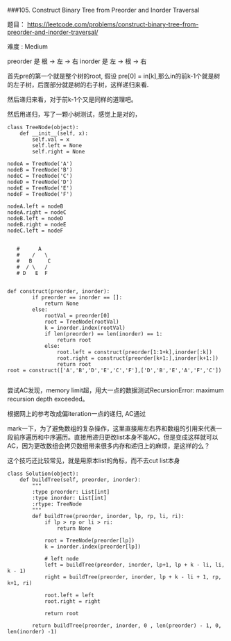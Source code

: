 ###105. Construct Binary Tree from Preorder and Inorder Traversal

题目： 
<https://leetcode.com/problems/construct-binary-tree-from-preorder-and-inorder-traversal/>


难度 : Medium


preorder 是 根 -> 左 -> 右
inorder  是 左 -> 根 -> 右


首先pre的第一个就是整个树的root, 假设 pre[0] = in[k],那么in的前k-1个就是树的左子树，后面部分就是树的右子树，这样递归来看.

然后递归来看，对于前k-1个又是同样的道理吧。

然后用递归，写了一颗小树测试，感觉上是对的，


```
class TreeNode(object):
    def __init__(self, x):
        self.val = x
        self.left = None
        self.right = None

nodeA = TreeNode('A')
nodeB = TreeNode('B')
nodeC = TreeNode('C')
nodeD = TreeNode('D')
nodeE = TreeNode('E')
nodeF = TreeNode('F')

nodeA.left = nodeB
nodeA.right = nodeC
nodeB.left = nodeD
nodeB.right = nodeE
nodeC.left = nodeF


   #      A
   #    /   \
   #   B     C
   #  / \   /
   # D   E  F
     

def construct(preorder, inorder):
        if preorder == inorder == []:
            return None
        else:
            rootVal = preorder[0]
            root = TreeNode(rootVal)
            k = inorder.index(rootVal)
            if len(preorder) == len(inorder) == 1:
                return root
            else:
                root.left = construct(preorder[1:1+k],inorder[:k])
                root.right = construct(preorder[k+1:],inorder[k+1:])
                return root
root = construct(['A','B','D','E','C','F'],['D','B','E','A','F','C'])
        
```

尝试AC发现，memory limit超，用大一点的数据测试RecursionError: maximum recursion depth exceeded。

根据网上的参考改成偏iteration一点的递归, AC通过

mark一下，为了避免数组的复杂操作，这里直接用左右界和数组的引用来代表一段前序遍历和中序遍历。直接用递归更改list本身不能AC，但是变成这样就可以AC，因为更改数组会拷贝数组带来很多内存和递归上的麻烦，是这样的么？

这个技巧还比较常见，就是用原本list的角标，而不去cut list本身


```
class Solution(object):
    def buildTree(self, preorder, inorder):
        """
        :type preorder: List[int]
        :type inorder: List[int]
        :rtype: TreeNode
        """
        def buildTree(preorder, inorder, lp, rp, li, ri):
            if lp > rp or li > ri:
                return None

            root = TreeNode(preorder[lp])
            k = inorder.index(preorder[lp])

            # left node
            left = buildTree(preorder, inorder, lp+1, lp + k - li, li, k - 1)
            right = buildTree(preorder, inorder, lp + k - li + 1, rp, k+1, ri)

            root.left = left
            root.right = right

            return root

        return buildTree(preorder, inorder, 0 , len(preorder) - 1, 0, len(inorder) -1)
```
